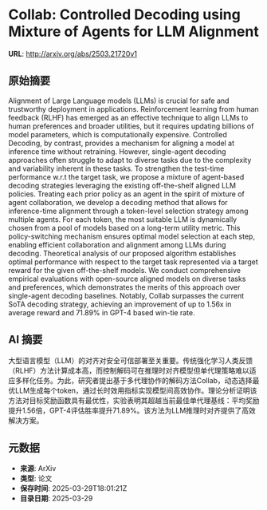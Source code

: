 # Collab: Controlled Decoding using Mixture of Agents for LLM Alignment

**URL**: http://arxiv.org/abs/2503.21720v1

## 原始摘要

Alignment of Large Language models (LLMs) is crucial for safe and trustworthy
deployment in applications. Reinforcement learning from human feedback (RLHF)
has emerged as an effective technique to align LLMs to human preferences and
broader utilities, but it requires updating billions of model parameters, which
is computationally expensive. Controlled Decoding, by contrast, provides a
mechanism for aligning a model at inference time without retraining. However,
single-agent decoding approaches often struggle to adapt to diverse tasks due
to the complexity and variability inherent in these tasks. To strengthen the
test-time performance w.r.t the target task, we propose a mixture of
agent-based decoding strategies leveraging the existing off-the-shelf aligned
LLM policies. Treating each prior policy as an agent in the spirit of mixture
of agent collaboration, we develop a decoding method that allows for
inference-time alignment through a token-level selection strategy among
multiple agents. For each token, the most suitable LLM is dynamically chosen
from a pool of models based on a long-term utility metric. This
policy-switching mechanism ensures optimal model selection at each step,
enabling efficient collaboration and alignment among LLMs during decoding.
Theoretical analysis of our proposed algorithm establishes optimal performance
with respect to the target task represented via a target reward for the given
off-the-shelf models. We conduct comprehensive empirical evaluations with
open-source aligned models on diverse tasks and preferences, which demonstrates
the merits of this approach over single-agent decoding baselines. Notably,
Collab surpasses the current SoTA decoding strategy, achieving an improvement
of up to 1.56x in average reward and 71.89% in GPT-4 based win-tie rate.


## AI 摘要

大型语言模型（LLM）的对齐对安全可信部署至关重要。传统强化学习人类反馈（RLHF）方法计算成本高，而控制解码可在推理时对齐模型但单代理策略难以适应多样化任务。为此，研究者提出基于多代理协作的解码方法Collab，动态选择最优LLM生成每个token，通过长时效用指标实现模型间高效协作。理论分析证明该方法对目标奖励函数具有最优性，实验表明其超越当前最佳单代理基线：平均奖励提升1.56倍，GPT-4评估胜率提升71.89%。该方法为LLM推理时对齐提供了高效解决方案。

## 元数据

- **来源**: ArXiv
- **类型**: 论文
- **保存时间**: 2025-03-29T18:01:21Z
- **目录日期**: 2025-03-29
